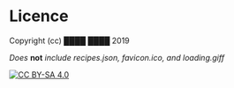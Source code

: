 # Licence
Copyright (cc) ████ ████ 2019

*Does* **not** *include recipes.json, favicon.ico, and loading.giff*

[![CC BY-SA 4.0](https://licensebuttons.net/l/by-sa/4.0/88x31.png)](https://creativecommons.org/licenses/by-sa/4.0/)